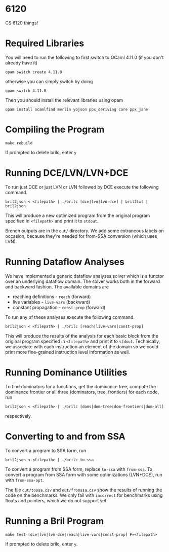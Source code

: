 # 6120
CS 6120 things!

# Required Libraries

You will need to run the following to first switch to OCaml 4.11.0 (if you don't already have it)

```
opam switch create 4.11.0
```

otherwise you can simply switch by doing

```
opam switch 4.11.0
```

Then you should install the relevant libraries using opam

```
opam install ocamlfind merlin yojson ppx_deriving core ppx_jane
```

# Compiling the Program

```
make rebuild
```
If prompted to delete brilc, enter `y`

# Running DCE/LVN/LVN+DCE

To run just DCE or just LVN or LVN followed by DCE execute the following command.

```
bril2json < <filepath> | ./brilc [dce|lvn|lvn-dce] | bril2txt | bril2json
```

This will produce a new optimized program from the original program specified in `<filepath>` and print it to `stdout`.

Brench outputs are in the `out/` directory. We add some extraneous labels on occasion, because they're needed for from-SSA conversion (which uses LVN). 

# Running Dataflow Analyses

We have implemented a generic dataflow analyses solver which is a functor over an underlying dataflow domain. The solver works both in the forward and backward fashion. The available domains are

* reaching definitions - `reach` (forward)
* live variables - `live-vars` (backward)
* constant propagation - `const-prop` (forward)

To run any of these analyses execute the following command.

```
bril2json < <filepath> | ./brilc [reach|live-vars|const-prop]
```

This will produce the results of the analysis for each basic block from the original program specified in `<filepath>` and print it to `stdout`. Technically, we associate with each instruction an element of the domain so we could print more fine-grained instruction level information as well.

# Running Dominance Utilities 

To find dominators for a functions, get the dominance tree, compute the dominance frontier or all three (dominators, tree, frontiers) for each node, run 
```
bril2json < <filepath> | ./brilc [doms|dom-tree|dom-frontiers|dom-all]
```
respectively.

# Converting to and from SSA

To convert a program to SSA form, run

```
bril2json < <filepath> | ./brilc to-ssa
```

To convert a program from SSA form, replace `to-ssa` with `from-ssa`. To convert a program from SSA form with some optimizations (LVN+DCE), run with `from-ssa-opt`.

The file `out/tossa.csv` and `out/fromssa.csv` show the results of running the code on the benchmarks. We only fail with `incorrect` for benchmarks using floats and pointers, which we do not support yet.

# Running a Bril Program

```
make test-[dce|lvn|lvn-dce|reach|live-vars|const-prop] F=<filepath>
```
If prompted to delete brilc, enter `y`.